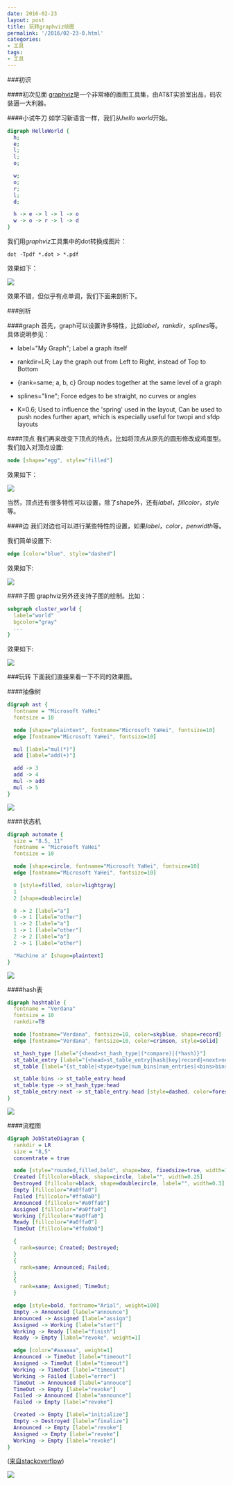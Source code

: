 ```yaml
---
date: 2016-02-23
layout: post
title: 玩转graphviz绘图
permalink: '/2016/02-23-0.html'
categories:
- 工具
tags:
- 工具
---
```


###初识

####初次见面
[graphviz](http://www.graphviz.org/)是一个非常棒的画图工具集，由AT&T实验室出品，码农装逼一大利器。

####小试牛刀
如学习新语言一样，我们从*hello world*开始。

```dot
digraph HelloWorld {
  h;
  e;
  l;
  l;
  o;

  w;
  o;
  r;
  l;
  d;

  h -> e -> l -> l -> o 
  w -> o -> r -> l -> d 
}
```

我们用*graphviz*工具集中的dot转换成图片：

	dot -Tpdf *.dot > *.pdf

效果如下：

![](/img/2016-02-23-0.png "")

效果不错，但似乎有点单调，我们下面来剖析下。

###剖析

####graph
首先，graph可以设置许多特性，比如*label*，*rankdir*，*splines*等。具体说明参见：

* label="My Graph"; Label a graph itself

* rankdir=LR; Lay the graph out from Left to Right, instead of Top to Bottom

* {rank=same; a, b, c} Group nodes together at the same level of a graph

* splines="line"; Force edges to be straight, no curves or angles

* K=0.6; Used to influence the 'spring' used in the layout, Can be used to push nodes further apart, which is especially useful for twopi and sfdp layouts

####顶点
我们再来改变下顶点的特点，比如将顶点从原先的圆形修改成鸡蛋型。我们加入对顶点设置:

```dot
node [shape="egg", style="filled"]
```

效果如下：

![](/img/2016-02-23-1.png "")

当然，顶点还有很多特性可以设置，除了shape外，还有*label*，*fillcolor*，*style*等。 

####边
我们对边也可以进行某些特性的设置，如果*label*，*color*，*penwidth*等。

我们简单设置下:

```dot
edge [color="blue", style="dashed"]
```

效果如下:

![](/img/2016-02-23-2.png "")

####子图
graphviz另外还支持子图的绘制。比如：

```dot
subgraph cluster_world {
  label="world"
  bgcolor="gray"
  ...
}
```

效果如下:

![](/img/2016-02-23-3.png "")

###玩转
下面我们直接来看一下不同的效果图。

####抽像树

```dot
digraph ast {
  fontname = "Microsoft YaHei"
  fontsize = 10

  node [shape="plaintext", fontname="Microsoft YaHei", fontsize=10]
  edge [fontname="Microsoft YaHei", fontsize=10]

  mul [label="mul(*)"]
  add [label="add(+)"]

  add -> 3
  add -> 4
  mul -> add
  mul -> 5
}
```

![](/img/2016-02-23-4.png "")

####状态机

```dot
digraph automate {
  size = "8.5, 11"
  fontname = "Microsoft YaHei"
  fontsize = 10

  node [shape=circle, fontname="Microsoft YaHei", fontsize=10]
  edge [fontname="Microsoft YaHei", fontsize=10]

  0 [style=filled, color=lightgray]
  1
  2 [shape=doublecircle]

  0 -> 2 [label="a"]
  0 -> 1 [label="other"]
  1 -> 2 [label="a"]
  1 -> 1 [label="other"]
  2 -> 2 [label="a"]
  2 -> 1 [label="other"]

  "Machine a" [shape=plaintext]
}
```

![](/img/2016-02-23-5.png "")

####hash表

```dot
digraph hashtable {
  fontname = "Verdana"
  fontsize = 10
  rankdir=TB

  node [fontname="Verdana", fontsize=10, color=skyblue, shape=record]
  edge [fontname="Verdana", fontsize=10, color=crimson, style=solid]

  st_hash_type [label="{<head>st_hash_type|(*compare)|(*hash)}"]
  st_table_entry [label="{<head>st_table_entry|hash|key|record|<next>next}"]
  st_table [label="{st_table|<type>type|num_bins|num_entries|<bins>bins}"]

  st_table:bins -> st_table_entry:head
  st_table:type -> st_hash_type:head
  st_table_entry:next -> st_table_entry:head [style=dashed, color=forestgreen]
}
```
  
![](/img/2016-02-23-6.png "")

####流程图

```dot
digraph JobStateDiagram {
  rankdir = LR
  size = "8,5"
  concentrate = true

  node [style="rounded,filled,bold", shape=box, fixedsize=true, width=1.3, fontname="Arial"]
  Created [fillcolor=black, shape=circle, label="", width=0.25]
  Destroyed [fillcolor=black, shape=doublecircle, label="", width=0.3]
  Empty [fillcolor="#a0ffa0"]
  Failed [fillcolor="#ffa0a0"]
  Announced [fillcolor="#a0ffa0"]
  Assigned [fillcolor="#a0ffa0"]
  Working [fillcolor="#a0ffa0"]
  Ready [fillcolor="#a0ffa0"] 
  TimeOut [fillcolor="#ffa0a0"]

  {
    rank=source; Created; Destroyed;
  }
  {
    rank=same; Announced; Failed;
  }
  {
    rank=same; Assigned; TimeOut;
  }

  edge [style=bold, fontname="Arial", weight=100]
  Empty -> Announced [label="announce"]
  Announced -> Assigned [label="assign"]
  Assigned -> Working [label="start"]
  Working -> Ready [label="finish"]
  Ready -> Empty [label="revoke", weight=1]

  edge [color="#aaaaaa", weight=1]
  Announced -> TimeOut [label="timeout"] 
  Assigned -> TimeOut [label="timeout"]
  Working -> TimeOut [label="timeout"]
  Working -> Failed [label="error"]
  TimeOut -> Announced [label="annouce"]
  TimeOut -> Empty [label="revoke"]
  Failed -> Announced [label="announce"]
  Failed -> Empty [label="revoke"]

  Created -> Empty [label="initialize"]
  Empty -> Destroyed [label="finalize"]
  Announced -> Empty [label="revoke"]
  Assigned -> Empty [label="revoke"]
  Working -> Empty [label="revoke"]
}
```
([来自stackoverflow](http://stackoverflow.com/questions/11588667/how-to-influence-layout-of-graph-items))

![](/img/2016-02-23-7.png "")

